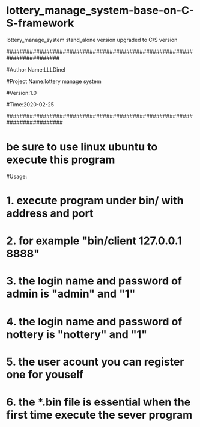 # lottery_manage_system-base-on-C-S-framework
lottery_manage_system stand_alone version upgraded to C/S version

######################################################################## 

#Author Name:LLLDinel 

#Project Name:lottery manage system 

#Version:1.0

#Time:2020-02-25

#########################################################################

# be sure to use linux ubuntu to execute this program

#Usage:

# 1. execute program under bin/ with address and port

# 2. for example "bin/client 127.0.0.1 8888" 

# 3. the login name and password of admin is "admin" and "1"

# 4. the login name and password of nottery is "nottery" and "1"

# 5. the user acount you can register one for youself

# 6. the *.bin file is essential when the first time execute the sever program

